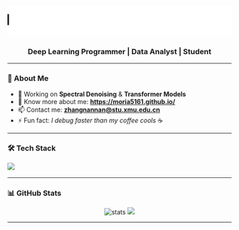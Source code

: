 <p align="center">
  <img src="./animated_title.svg" alt="Hi, I'm Zhangnannan" />
</p>
<h3 align="center">Deep Learning Programmer | Data Analyst | Student</h3>

---

### 🚀 About Me  
- 🔭 Working on **Spectral Denoising** & **Transformer Models**  
- 🌱 Know more about me: **https://moria5161.github.io/**
- 📫 Contact me: **zhangnannan@stu.xmu.edu.cn**  
- ⚡ Fun fact: *I debug faster than my coffee cools* ☕

---

### 🛠 Tech Stack  
<p align="left">
  <img src="https://skillicons.dev/icons?i=python,pytorch,matlab,linux,git" />
</p>

---

### 📊 GitHub Stats  
<p align="center">
  <img src="https://github-readme-stats.vercel.app/api?username=moria5161&show_icons=true&theme=tokyonight" alt="stats" height="125"/>
  <img src="https://github-readme-stats.vercel.app/api/top-langs/?username=moria5161&layout=compact&theme=tokyonight" height="125"/>
</p>

---

